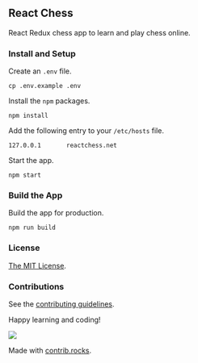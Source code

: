 ## React Chess

React Redux chess app to learn and play chess online.

### Install and Setup

Create an `.env` file.

```
cp .env.example .env
```

Install the `npm` packages.

```
npm install
```

Add the following entry to your `/etc/hosts` file.

```
127.0.0.1       reactchess.net
```

Start the app.

```
npm start
```

### Build the App

Build the app for production.

```
npm run build
```

### License

[The MIT License](https://github.com/chesslablab/react-chess/blob/master/LICENSE).

### Contributions

See the [contributing guidelines](https://github.com/chesslablab/redux-chess/blob/master/CONTRIBUTING.md).

Happy learning and coding!

<a href="https://github.com/chesslablab/react-chess/graphs/contributors">
  <img src="https://contrib.rocks/image?repo=chesslablab/react-chess" />
</a>

Made with [contrib.rocks](https://contrib.rocks).

